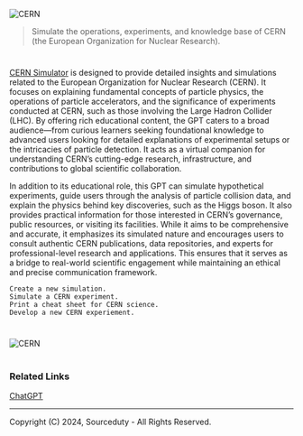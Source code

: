 ![CERN](https://github.com/user-attachments/assets/cef37719-2ffd-4862-aa08-3d27043faa28)

> Simulate the operations, experiments, and knowledge base of CERN (the European Organization for Nuclear Research).
#

[CERN Simulator](https://chatgpt.com/g/g-674d96a8334c8191ba6dd7cb68a6d0f0-cern-simulator) is designed to provide detailed insights and simulations related to the European Organization for Nuclear Research (CERN). It focuses on explaining fundamental concepts of particle physics, the operations of particle accelerators, and the significance of experiments conducted at CERN, such as those involving the Large Hadron Collider (LHC). By offering rich educational content, the GPT caters to a broad audience—from curious learners seeking foundational knowledge to advanced users looking for detailed explanations of experimental setups or the intricacies of particle detection. It acts as a virtual companion for understanding CERN’s cutting-edge research, infrastructure, and contributions to global scientific collaboration.

In addition to its educational role, this GPT can simulate hypothetical experiments, guide users through the analysis of particle collision data, and explain the physics behind key discoveries, such as the Higgs boson. It also provides practical information for those interested in CERN’s governance, public resources, or visiting its facilities. While it aims to be comprehensive and accurate, it emphasizes its simulated nature and encourages users to consult authentic CERN publications, data repositories, and experts for professional-level research and applications. This ensures that it serves as a bridge to real-world scientific engagement while maintaining an ethical and precise communication framework.

```
Create a new simulation.
Simulate a CERN experiment.
Print a cheat sheet for CERN science.
Develop a new CERN experiement.
```

#
![CERN](https://github.com/user-attachments/assets/0e8ebbf8-c40f-49ae-b80b-946b7a131833)

#
### Related Links

[ChatGPT](https://github.com/sourceduty/ChatGPT)

***
Copyright (C) 2024, Sourceduty - All Rights Reserved.
